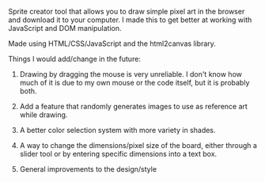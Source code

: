 Sprite creator tool that allows you to draw simple pixel art in the browser and download it to your computer. I made this to get better at working with JavaScript and DOM manipulation.

Made using HTML/CSS/JavaScript and the html2canvas library.

Things I would add/change in the future:

1. Drawing by dragging the mouse is very unreliable. I don't know how much of it is due to my own mouse or the code itself, but it is probably both.

2. Add a feature that randomly generates images to use as reference art while drawing.

3. A better color selection system with more variety in shades.

4. A way to change the dimensions/pixel size of the board, either through a slider tool or by entering specific dimensions into a text box.

5. General improvements to the design/style